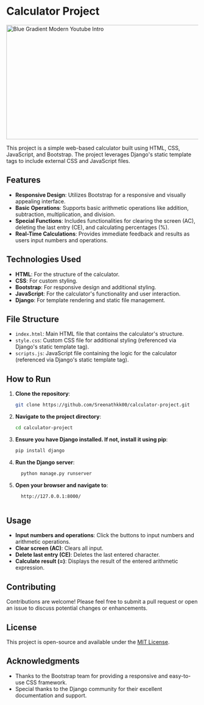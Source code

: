 # Calculator Project

<img src="https://github.com/user-attachments/assets/075cfd91-64ef-475e-b2ed-271eb9ac00e2" alt="Blue Gradient Modern Youtube Intro" width="600px" height="300px">




This project is a simple web-based calculator built using HTML, CSS, JavaScript, and Bootstrap. The project leverages Django's static template tags to include external CSS and JavaScript files.

## Features

- **Responsive Design**: Utilizes Bootstrap for a responsive and visually appealing interface.
- **Basic Operations**: Supports basic arithmetic operations like addition, subtraction, multiplication, and division.
- **Special Functions**: Includes functionalities for clearing the screen (AC), deleting the last entry (CE), and calculating percentages (%).
- **Real-Time Calculations**: Provides immediate feedback and results as users input numbers and operations.

## Technologies Used

- **HTML**: For the structure of the calculator.
- **CSS**: For custom styling.
- **Bootstrap**: For responsive design and additional styling.
- **JavaScript**: For the calculator's functionality and user interaction.
- **Django**: For template rendering and static file management.

## File Structure

- `index.html`: Main HTML file that contains the calculator's structure.
- `style.css`: Custom CSS file for additional styling (referenced via Django's static template tag).
- `scripts.js`: JavaScript file containing the logic for the calculator (referenced via Django's static template tag).

## How to Run

1. **Clone the repository**:
   ```bash
   git clone https://github.com/Sreenathkk00/calculator-project.git
2. **Navigate to the project directory**:
   ```bash
   cd calculator-project
3. **Ensure you have Django installed. If not, install it using pip**:
   ```bash
   pip install django
4. **Run the Django server**:
   ```bash
     python manage.py runserver
5. **Open your browser and navigate to**:
    ```bash
      http://127.0.0.1:8000/



## Usage

- **Input numbers and operations**: Click the buttons to input numbers and arithmetic operations.
- **Clear screen (AC)**: Clears all input.
- **Delete last entry (CE)**: Deletes the last entered character.
- **Calculate result (=)**: Displays the result of the entered arithmetic expression.

## Contributing

Contributions are welcome! Please feel free to submit a pull request or open an issue to discuss potential changes or enhancements.

## License

This project is open-source and available under the [MIT License](LICENSE).

## Acknowledgments

- Thanks to the Bootstrap team for providing a responsive and easy-to-use CSS framework.
- Special thanks to the Django community for their excellent documentation and support.

